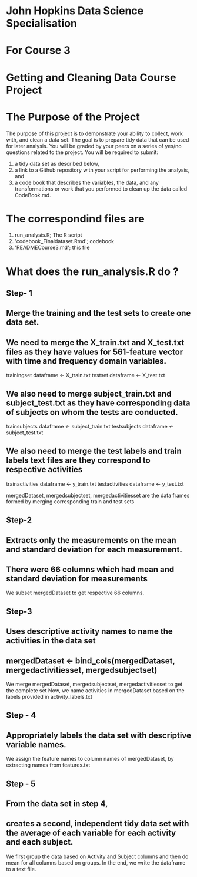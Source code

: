 # John Hopkins Data Science Specialisation
# For Course 3 

# Getting and Cleaning Data Course Project

# The Purpose of the Project

The purpose of this project is to demonstrate your ability to collect, work with, and clean a data set. The goal is to prepare tidy data that can be used for later analysis. You will be graded by your peers on a series of yes/no questions related to the project. You will be required to submit: 
  1) a tidy data set as described below, 
  2) a link to a Github repository with your script for performing the analysis, and 
  3) a code book that describes the variables, the data, and any transformations or work that you performed to clean       up the data called CodeBook.md.
  
# The correspondind files are
  1) run_analysis.R; The R script
  2) 'codebook_Finaldataset.Rmd'; codebook
  3) 'READMECourse3.md'; this file
  
# What does the run_analysis.R do ?

## Step- 1
## Merge the training and the test sets to create one data set.

## We need to merge the X_train.txt and X_test.txt files as they have values for 561-feature vector with time and frequency domain variables.
trainingset dataframe <-  X_train.txt
testset dataframe <-  X_test.txt

## We also need to merge subject_train.txt and subject_test.txt as they have corresponding data of subjects on whom the tests are conducted.
trainsubjects dataframe <- subject_train.txt
testsubjects dataframe <- subject_test.txt

## We also need to merge the test labels and train labels text files are they correspond to respective activities
trainactivities dataframe <- y_train.txt
testactivities dataframe <- y_test.txt

mergedDataset, mergedsubjectset, mergedactivitiesset are the data frames formed by merging corresponding train and test sets

## Step-2

## Extracts only the measurements on the mean and standard deviation for each measurement. 
## There were 66 columns which had mean and standard deviation for measurements

We subset mergedDataset to get respective 66 columns.

## Step-3
## Uses descriptive activity names to name the activities in the data set

## mergedDataset <- bind_cols(mergedDataset, mergedactivitiesset, mergedsubjectset)
We merge mergedDataset, mergedsubjectset, mergedactivitiesset to get the complete set
Now, we name activities in mergedDataset based on the labels provided in activity_labels.txt

## Step - 4
## Appropriately labels the data set with descriptive variable names. 

We assign the feature names to column names of mergedDataset, by extracting names from features.txt

## Step - 5
## From the data set in step 4, 
## creates a second, independent tidy data set with the average of each variable for each activity and each subject.

We first group the data based on Activity and Subject columns and then do mean for all columns based on groups.
In the end, we write the dataframe to a text file.